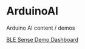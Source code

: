 # ArduinoAI
Arduino AI content / demos 





[BLE Sense Demo Dashboard](https://arduino.github.io/ArduinoAI/BLESense-test-dashboard)

